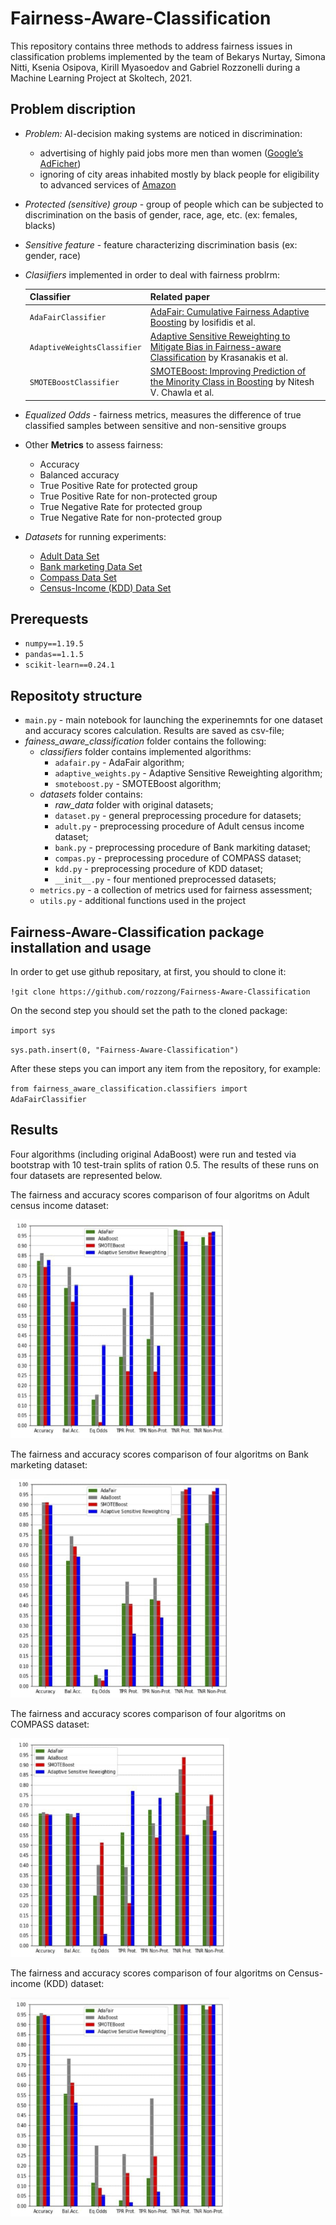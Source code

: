# Fairness-Aware-Classification

This repository contains three methods to address fairness issues in classification problems implemented by the team of Bekarys Nurtay, Simona Nitti, Ksenia Osipova, Kirill Myasoedov and Gabriel Rozzonelli during a Machine Learning Project at Skoltech, 2021.

## Problem discription
- *Problem:* AI-decision making systems are noticed in discrimination: 
    - advertising of highly paid jobs more men than women ([Google’s AdFicher](https://www.andrew.cmu.edu/user/danupam/dtd-pets15.pdf))
    - ignoring of city areas inhabited mostly by black people for eligibility to advanced services of [Amazon](https://www.bloomberg.com/graphics/2016-amazon-same-day/)

- *Protected (sensitive) group* - group of people which can be subjected to discrimination on the basis of gender, race, age, etc. (ex: females, blacks)

- *Sensitive feature* - feature characterizing discrimination basis (ex: gender, race)

- *Clasiifiers* implemented in order to deal with fairness problrm:

	| Classifier                  | Related paper                                                                                                                                           |
	|-----------------------------|---------------------------------------------------------------------------------------------------------------------------------------------------------|
	| `AdaFairClassifier`         | [AdaFair: Cumulative Fairness Adaptive Boosting](https://arxiv.org/abs/1909.08982) by Iosifidis et al.                                                  |
	| `AdaptiveWeightsClassifier` | [Adaptive Sensitive Reweighting to Mitigate Bias in Fairness-aware Classification](https://dl.acm.org/doi/10.1145/3178876.3186133) by Krasanakis et al. |
	| `SMOTEBoostClassifier`      | [SMOTEBoost: Improving Prediction of the Minority Class in Boosting](https://link.springer.com/chapter/10.1007/978-3-540-39804-2_12) by Nitesh V. Chawla et al.                                                                                                                                 |

- *Equalized Odds* - fairness metrics, measures the difference of true classified samples between sensitive and non-sensitive groups

- Other **Metrics** to assess fairness:
    - Accuracy
    - Balanced accuracy
    - True Positive Rate for protected group
    - True Positive Rate for non-protected group
    - True Negative Rate for protected group
    - True Negative Rate for non-protected group

- *Datasets* for running experiments:
    - [Adult Data Set](https://archive.ics.uci.edu/ml/datasets/Adult)
    - [Bank marketing Data Set](https://archive.ics.uci.edu/ml/datasets/Bank+Marketing)
    - [Compass Data Set](https://archive.ics.uci.edu/ml/datasets/Census-Income+(KDD))
    - [Census-Income (KDD) Data Set](https://archive.ics.uci.edu/ml/datasets/Census-Income+(KDD))

## Prerequests

- `numpy==1.19.5`
- `pandas==1.1.5`
- `scikit-learn==0.24.1`

## Repositoty structure

- `main.py` - main notebook for launching the experinemnts for one dataset and accuracy scores calculation. Results are saved as csv-file;
- *fainess_aware_classification* folder contains the following:
    - *classifiers* folder contains implemented algorithms:
        - `adafair.py` - AdaFair algorithm;
        - `adaptive_weights.py` - Adaptive Sensitive Reweighting algorithm;
        - `smoteboost.py` - SMOTEBoost algorithm;
    - *datasets* folder contains:
        - *raw_data* folder with original datasets;
        - `dataset.py` - general preprocessing procedure for datasets;
        - `adult.py` - preprocessing procedure of Adult census income dataset;
        - `bank.py` - preprocessing procedure of Bank markiting dataset;
        - `compas.py` - preprocessing procedure of COMPASS dataset;
        - `kdd.py` - preprocessing procedure of KDD dataset;
        - `__init__.py` -  four mentioned preprocessed datasets;
    - `metrics.py` - a collection of metrics used for fairness assessment;
    - `utils.py` - additional functions used in the project

## Fairness-Aware-Classification package installation and usage

In order to get use github repositary, at first, you should to clone it:

`!git clone https://github.com/rozzong/Fairness-Aware-Classification`

On the second step you should set the path to the cloned package:

`import sys`

`sys.path.insert(0, "Fairness-Aware-Classification")`

After these steps you can import any item from the repository, for example:

`from fairness_aware_classification.classifiers import AdaFairClassifier`

## Results

Four algorithms (including original AdaBoost) were run and tested via bootstrap with 10 test-train splits of ration 0.5. The results of these runs on four datasets are represented below.

The fairness and accuracy scores comparison of four algoritms on Adult census income dataset:

<img src="https://github.com/rozzong/Fairness-Aware-Classification/blob/main/results_images/Adult.png" width="350" height="350">

The fairness and accuracy scores comparison of four algoritms on Bank marketing dataset:

<img src="https://github.com/rozzong/Fairness-Aware-Classification/blob/main/results_images/Bank.png" width="350" height="350">

The fairness and accuracy scores comparison of four algoritms on COMPASS dataset:

<img src="https://github.com/rozzong/Fairness-Aware-Classification/blob/main/results_images/Compass.png" width="350" height="350">

The fairness and accuracy scores comparison of four algoritms on Census-income (KDD) dataset:

<img src="https://github.com/rozzong/Fairness-Aware-Classification/blob/main/results_images/KDD.png" width="350" height="350">
